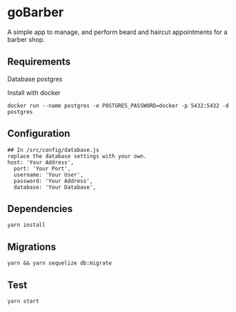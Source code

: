 # goBarber
A simple app to manage, and perform beard and haircut appointments for a barber shop.

## Requirements

Database postgres

Install with docker

```shell
docker run --name postgres -e POSTGRES_PASSWORD=docker -p 5432:5432 -d
postgres
```

## Configuration

```shell
## In /src/config/database.js 
replace the database settings with your own.
host: 'Your Address',
  port: 'Your Port',
  username: 'Your User',
  password: 'Your Address',
  database: 'Your Database',
```

## Dependencies

```shell
yarn install
```

## Migrations

```shell
yarn && yarn sequelize db:migrate
```

## Test

```shell
yarn start 
```
